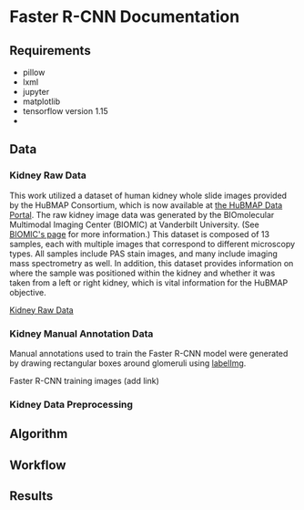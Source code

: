# Faster R-CNN Documentation

## Requirements

* pillow
* lxml
* jupyter
* matplotlib
* tensorflow version 1.15
* 

## Data

### Kidney Raw Data
This work utilized a dataset of human kidney whole slide images provided by the HuBMAP Consortium, which is now available at [the HuBMAP Data Portal](https://portal.hubmapconsortium.org/search?origin_sample.mapped_organ[0]=Kidney%20%28Left%29&origin_sample.mapped_organ[1]=Kidney%20%28Right%29&group_name[0]=Vanderbilt%20TMC&entity_type[0]=Dataset). The raw kidney image data was generated by the BIOmolecular Multimodal Imaging Center (BIOMIC) at Vanderbilt University. (See [BIOMIC's page](https://medschool.vanderbilt.edu/biomic/) for more information.) This dataset is composed of 13 samples, each with multiple images that correspond to different microscopy types. All samples include PAS  stain images, and many include imaging mass spectrometry as well. In addition, this dataset provides information on where the sample was positioned within the kidney and whether it was taken from a left or right kidney, which is vital information for the HuBMAP objective.

[Kidney Raw Data](https://drive.google.com/drive/folders/14aLxPR9LlzdWXPomAX1moqL0UnRm_RbW?usp=sharing)

### Kidney Manual Annotation Data

Manual annotations used to train the Faster R-CNN model were generated by drawing rectangular boxes around glomeruli using [labelImg](https://tzutalin.github.io/labelImg/). 

Faster R-CNN training images (add link)

### Kidney Data Preprocessing

## Algorithm

## Workflow

## Results
